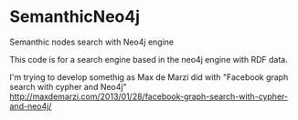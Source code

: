 SemanthicNeo4j
==============

Semanthic nodes search with Neo4j engine

This code is for a search engine based in the neo4j engine with RDF data.

I'm trying to develop somethig as Max de Marzi did with "Facebook graph search with cypher and Neo4j"
http://maxdemarzi.com/2013/01/28/facebook-graph-search-with-cypher-and-neo4j/

